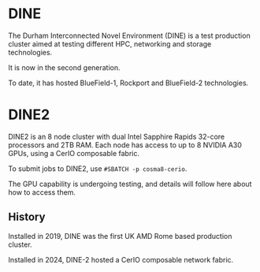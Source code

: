 # DINE

The Durham Interconnected Novel Environment (DINE) is a test production cluster aimed at testing different HPC, networking and storage technologies.

It is now in the second generation.

To date, it has hosted BlueField-1, Rockport and BlueField-2 technologies.

# DINE2

DINE2 is an 8 node cluster with dual Intel Sapphire Rapids 32-core processors and 2TB RAM.  Each node has access to up to 8 NVIDIA A30 GPUs, using a CerIO composable fabric.

To submit jobs to DINE2, use `#SBATCH -p cosma8-cerio`.

The GPU capability is undergoing testing, and details will follow here about how to access them.



## History

Installed in 2019, DINE was the first UK AMD Rome based production cluster.

Installed in 2024, DINE-2 hosted a CerIO composable network fabric.
